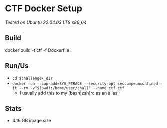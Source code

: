 # CTF Docker Setup
*Tested on Ubuntu 22.04.03 LTS x86_64*

## Build
docker build -t ctf -f Dockerfile .

## Run/Us 
* `cd $challenge\_dir`
* `docker run --cap-add=SYS_PTRACE --security-opt seccomp=unconfined -it --rm -v"$(pwd):/home/user/chall" --name ctf ctf`
  * I usually add this to my [bash|zsh]rc as an alias

## Stats
* 4.16 GB image size
